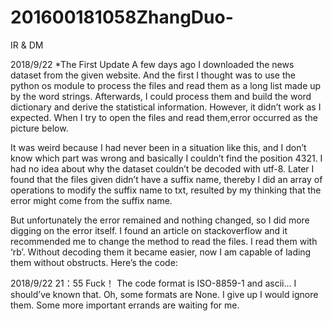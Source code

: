 # 201600181058ZhangDuo-
IR &amp; DM 


2018/9/22 *The First Update
A few days ago I downloaded the news dataset from the given website. And the first I thought was to use the python os module to process the files and read them as a long list made up by the word strings. Afterwards, I could process them and build the word dictionary and derive the statistical information. However, it didn’t work as I expected. When I try to open the files and read them,error occurred as the picture below.


It was weird because I had never been in a situation like this, and I don’t know which part was wrong and basically I couldn’t find the position 4321. I had no idea about why the dataset couldn’t be decoded with utf-8.
Later I found that the files given didn’t have a suffix name, thereby I did an array of operations to modify the suffix name to txt, resulted by my thinking that the error might come from the suffix name.


But unfortunately the error remained and nothing changed, so I did more digging on the error itself. I found an article on stackoverflow and it recommended me to change the method to read the files. I read them with ‘rb’. Without decoding them it became easier, now I am capable of lading them without obstructs.
Here’s the code:

2018/9/22   21：55
Fuck！
The code format is ISO-8859-1 and ascii…
I should’ve known that.
Oh, some formats are None.
I give up
I would ignore them.
Some more important errands are waiting for me.
